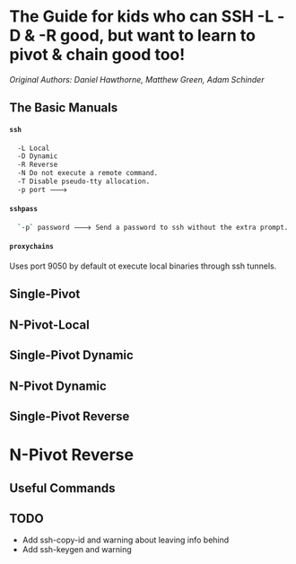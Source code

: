 # The Guide for kids who can SSH -L -D & -R good, but want to learn to pivot & chain good too!

*Original Authors: Daniel Hawthorne, Matthew Green, Adam Schinder*

## The Basic Manuals

#### `ssh`

```bash
  -L Local
  -D Dynamic
  -R Reverse
  -N Do not execute a remote command.
  -T Disable pseudo-tty allocation.
  -p port 🡒 
```

#### `sshpass`

```bash
  `-p` password 🡒 Send a password to ssh without the extra prompt.  Saves time.
```


#### `proxychains`

Uses port 9050 by default ot execute local binaries through ssh tunnels.

## Single-Pivot


## N-Pivot-Local


## Single-Pivot Dynamic


## N-Pivot Dynamic



## Single-Pivot Reverse


# N-Pivot Reverse


## Useful Commands


## TODO

- Add ssh-copy-id and warning about leaving info behind
- Add ssh-keygen and warning 